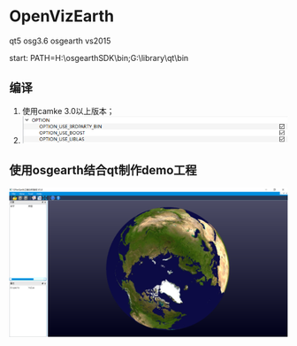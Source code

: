 # OpenVizEarth
qt5 osg3.6 osgearth vs2015

start: PATH=H:\osgearthSDK\bin;G:\library\qt\bin



## 编译

1. 使用camke 3.0以上版本；
2. ![编译选项](./screenshot/cmake-options.png)



## 使用osgearth结合qt制作demo工程

![主界面](./screenshot/mainwindow.png)

